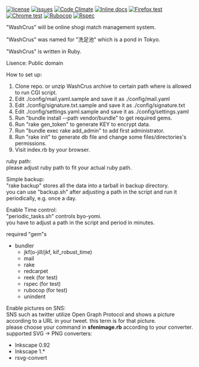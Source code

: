 [![license](https://img.shields.io/badge/license-Public%20Domain-blue.svg)](https://github.com/o-jill/washcrus/)
[![issues](https://img.shields.io/github/issues/o-jill/washcrus.svg)](https://github.com/o-jill/washcrus/issues/)
[![Code Climate](https://codeclimate.com/github/o-jill/washcrus/badges/gpa.svg)](https://codeclimate.com/github/o-jill/washcrus)
[![Inline docs](http://inch-ci.org/github/o-jill/washcrus.svg?branch=master)](http://inch-ci.org/github/o-jill/washcrus)
[![Firefox test](https://github.com/o-jill/washcrus/actions/workflows/firefoxtest.yml/badge.svg)](https://github.com/o-jill/washcrus/actions/workflows/firefoxtest.yml)
[![Chrome test](https://github.com/o-jill/washcrus/actions/workflows/chrometest.yml/badge.svg)](https://github.com/o-jill/washcrus/actions/workflows/chrometest.yml)
[![Rubocop](https://github.com/o-jill/washcrus/actions/workflows/rubocop.yml/badge.svg)](https://github.com/o-jill/washcrus/actions/workflows/rubocop.yml)
[![Rspec](https://github.com/o-jill/washcrus/actions/workflows/rspec.yml/badge.svg)](https://github.com/o-jill/washcrus/actions/workflows/rspec.yml)

"WashCrus" will be online shogi match management system.

"WashCrus" was named for "洗足池" which is a pond in Tokyo.

"WashCrus" is written in Ruby.

Lisence: Public domain

How to set up:  
1. Clone repo. or unzip WashCrus archive to certain path where is allowed to run CGI script.
2. Edit ./config/mail.yaml.sample and save it as ./config/mail.yaml
3. Edit ./config/signature.txt.sample and save it as ./config/signature.txt
4. Edit ./config/settings.yaml.sample and save it as ./config/settings.yaml
5. Run "bundle install --path vendor/bundle" to get required gems.
6. Run "rake gen_token" to generate KEY to encrypt data.
7. Run "bundle exec rake add_admin" to add first administrator.
8. Run "rake init" to generate db file and change some files/directories's permissions.
9. Visit index.rb by your browser.

ruby path:  
please adjust ruby path to fit your actual ruby path.

Simple backup:  
"rake backup" stores all the data into a tarball in backup directory.  
you can use "backup.sh" after adjusting a path in the script and run it periodically, e.g. once a day.

Enable Time control:  
"periodic_tasks.sh" controls byo-yomi.  
you have to adjust a path in the script and period in minutes.

required "gem"s  
* bundler
  * jkf(o-jill/jkf, kif_robust_time)
  * mail
  * rake
  * redcarpet
  * reek (for test)
  * rspec (for test)
  * rubocop (for test)
  * unindent

Enable pictures on SNS:  
SNS such as twitter utilize Open Graph Protocol and shows a picture according to a URL in your tweet. this term is for that picture.  
please choose your command in __sfenimage.rb__ according to your converter.  
supported SVG -> PNG converters:
  * Inkscape 0.92  
  * Inkscape 1.*  
  * rsvg-convert  
